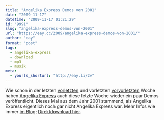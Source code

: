 ```yaml
---
title: "Angelika Express Demos von 2001"
date: "2009-11-17"
datetime: "2009-11-17 01:21:29"
id: "9991"
slug: "angelika-express-demos-von-2001"
url: "https://eay.cc/2009/angelika-express-demos-von-2001/"
author: "eay"
format: "post"
tags:
  - angelika-express
  - download
  - mp3
  - musik
meta:
  - yourls_shorturl: "http://eay.li/2v"
---
```


Wie schon in der letzten [vorletzten](//eay.cc/2009/angelika-express-demos-von-2002-2003/) und vorletzten [vorvorletzten](//eay.cc/2009/angelika-express-demos-von-2004-2005/) Woche haben [Angelika Express](//eay.cc/tag/angelika-express/) auch diese letzte Woche wieder ein paar Demos veröffentlicht. Dieses Mal aus dem Jahr 2001 stammend, als Angelika Express eigentlich noch gar nicht Angelika Express war. Mehr Infos wie immer [im Blog](http://angelika-express.de/2009/11/12/angelika-express-vor-angelika-express-hosen-runter-angelika-demos-2001/); [Direktdownload hier](http://bit.ly/AEdemos3).
